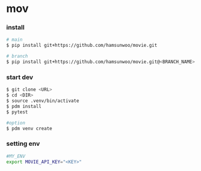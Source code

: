 # mov

### install
```bash
# main
$ pip install git+https://github.com/hamsunwoo/movie.git

# branch
$ pip install git+https://github.com/hamsunwoo/movie.git@<BRANCH_NAME>
```

### start dev
```bash
$ git clone <URL>
$ cd <DIR> 
$ source .venv/bin/activate
$ pdm install
$ pytest

#option
$ pdm venv create
```

### setting env
```bash
#MY_ENV
export MOVIE_API_KEY="<KEY>"
```

